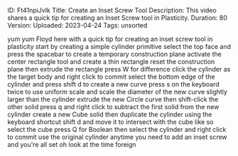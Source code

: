 ID: Ft41npiJvIk
Title: Create an Inset Screw Tool
Description: This video shares a quick tip for creating an Inset Screw tool in Plasticity.
Duration: 80
Version: 
Uploaded: 2023-04-24
Tags: unsorted

yum yum
Floyd here with a quick tip for creating
an inset screw tool in plasticity start
by creating a simple cylinder primitive
select the top face and press the
spacebar to create a temporary
construction plane activate the center
rectangle tool and create a thin
rectangle reset the construction plane
then extrude the rectangle press W for
difference click the cylinder as the
target body and right click to commit
select the bottom edge of the cylinder
and press shift d to create a new curve
press s on the keyboard twice to use
uniform scale and scale the diameter of
the new curve slightly larger than the
cylinder extrude the new Circle curve
then shift-click the other solid press q
and right click to subtract the first
solid from the new cylinder create a new
Cube solid then duplicate the cylinder
using the keyboard shortcut shift d and
move it to intersect with the cube like
so select the cube press Q for Boolean
then select the cylinder and right click
to commit use the original cylinder
anytime you need to add an inset screw
and you're all set oh look at the time
foreign
